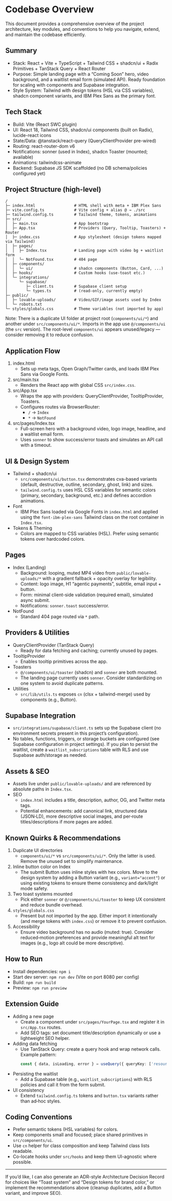 # Codebase Overview

This document provides a comprehensive overview of the project architecture, key modules, and conventions to help you navigate, extend, and maintain the codebase efficiently.

## Summary
- Stack: React + Vite + TypeScript + Tailwind CSS + shadcn/ui + Radix Primitives + TanStack Query + React Router
- Purpose: Simple landing page with a “Coming Soon” hero, video background, and a waitlist email form (simulated API). Ready foundation for scaling with components and Supabase integration.
- Style System: Tailwind with design tokens (HSL via CSS variables), shadcn component variants, and IBM Plex Sans as the primary font.

## Tech Stack
- Build: Vite (React SWC plugin)
- UI: React 18, Tailwind CSS, shadcn/ui components (built on Radix), lucide-react icons
- State/Data: @tanstack/react-query (QueryClientProvider pre-wired)
- Routing: react-router-dom v6
- Notifications: sonner (used in Index), shadcn Toaster (mounted; available)
- Animations: tailwindcss-animate
- Backend: Supabase JS SDK scaffolded (no DB schema/policies configured yet)

## Project Structure (high-level)
```
/
├─ index.html                 # HTML shell with meta + IBM Plex Sans
├─ vite.config.ts             # Vite config + alias @ → ./src
├─ tailwind.config.ts         # Tailwind theme, tokens, animations
├─ src/
│  ├─ main.tsx                # App bootstrap
│  ├─ App.tsx                 # Providers (Query, Tooltip, Toasters) + Router
│  ├─ index.css               # App stylesheet (design tokens mapped via Tailwind)
│  ├─ pages/
│  │  ├─ Index.tsx            # Landing page with video bg + waitlist form
│  │  └─ NotFound.tsx         # 404 page
│  ├─ components/
│  │  └─ ui/                  # shadcn components (Button, Card, ...)
│  ├─ hooks/                  # Custom hooks (use-toast etc.)
│  └─ integrations/
│     └─ supabase/
│        ├─ client.ts         # Supabase client setup
│        └─ types.ts          # (read‑only, currently empty)
├─ public/
│  ├─ lovable-uploads/        # Video/GIF/image assets used by Index
│  └─ robots.txt
└─ styles/globals.css         # Theme variables (not imported by app)
```

Note: There is a duplicate UI folder at project root (`components/ui/*`) and another under `src/components/ui/*`. Imports in the app use `@/components/ui` (the `src` version). The root-level `components/ui` appears unused/legacy — consider removing it to reduce confusion.

## Application Flow
1. index.html
   - Sets up meta tags, Open Graph/Twitter cards, and loads IBM Plex Sans via Google Fonts.
2. src/main.tsx
   - Renders the React app with global CSS `src/index.css`.
3. src/App.tsx
   - Wraps the app with providers: QueryClientProvider, TooltipProvider, Toasters.
   - Configures routes via BrowserRouter:
     - `/` → `Index`
     - `*` → `NotFound`
4. src/pages/Index.tsx
   - Full-screen hero with a background video, logo image, headline, and a waitlist email form.
   - Uses `sonner` to show success/error toasts and simulates an API call with a timeout.

## UI & Design System
- Tailwind + shadcn/ui
  - `src/components/ui/button.tsx` demonstrates cva-based variants (default, destructive, outline, secondary, ghost, link) and sizes.
  - `tailwind.config.ts` uses HSL CSS variables for semantic colors (primary, secondary, background, etc.) and defines accordion animations.
- Font
  - IBM Plex Sans loaded via Google Fonts in `index.html` and applied using the `font-ibm-plex-sans` Tailwind class on the root container in `Index.tsx`.
- Tokens & Theming
  - Colors are mapped to CSS variables (HSL). Prefer using semantic tokens over hardcoded colors.

## Pages
- Index (Landing)
  - Background: looping, muted MP4 video from `public/lovable-uploads/*` with a gradient fallback + opacity overlay for legibility.
  - Content: logo image, H1 “agentic payments”, subtitle, email input + button.
  - Form: minimal client-side validation (required email), simulated async submit.
  - Notifications: `sonner.toast` success/error.
- NotFound
  - Standard 404 page routed via `*` path.

## Providers & Utilities
- QueryClientProvider (TanStack Query)
  - Ready for data fetching and caching; currently unused by pages.
- TooltipProvider
  - Enables tooltip primitives across the app.
- Toasters
  - `@/components/ui/toaster` (shadcn) and `sonner` are both mounted.
  - The landing page currently uses `sonner`. Consider standardizing on one system to avoid duplicate patterns.
- Utilities
  - `src/lib/utils.ts` exposes `cn` (clsx + tailwind-merge) used by components (e.g., Button).

## Supabase Integration
- `src/integrations/supabase/client.ts` sets up the Supabase client (no environment secrets present in this project’s configuration).
- No tables, functions, triggers, or storage buckets are configured (see Supabase configuration in project settings). If you plan to persist the waitlist, create a `waitlist_subscriptions` table with RLS and use Supabase auth/storage as needed.

## Assets & SEO
- Assets live under `public/lovable-uploads/` and are referenced by absolute paths in `Index.tsx`.
- SEO
  - `index.html` includes a title, description, author, OG, and Twitter meta tags.
  - Potential enhancements: add canonical link, structured data (JSON‑LD), more descriptive social images, and per‑route titles/descriptions if more pages are added.

## Known Quirks & Recommendations
1. Duplicate UI directories
   - `components/ui/*` vs `src/components/ui/*`. Only the latter is used. Remove the unused set to simplify maintenance.
2. Inline button color on Index
   - The submit Button uses inline styles with hex colors. Move to the design system by adding a Button variant (e.g., `variant="accent"`) or using existing tokens to ensure theme consistency and dark/light mode safety.
3. Two toast systems mounted
   - Pick either `sonner` or `@/components/ui/toaster` to keep UX consistent and reduce bundle overhead.
4. `styles/globals.css`
   - Present but not imported by the app. Either import it intentionally (and merge tokens with `index.css`) or remove it to prevent confusion.
5. Accessibility
   - Ensure video background has no audio (muted: true). Consider reduced‑motion preferences and provide meaningful alt text for images (e.g., logo alt could be more descriptive).

## How to Run
- Install dependencies: `npm i`
- Start dev server: `npm run dev` (Vite on port 8080 per config)
- Build: `npm run build`
- Preview: `npm run preview`

## Extension Guide
- Adding a new page
  - Create a component under `src/pages/YourPage.tsx` and register it in `src/App.tsx` routes.
  - Add SEO tags: set document title/description dynamically or use a lightweight SEO helper.
- Adding data fetching
  - Use TanStack Query: create a query hook and wrap network calls. Example pattern:
    ```ts
    const { data, isLoading, error } = useQuery({ queryKey: ['resource'], queryFn: fetchResource })
    ```
- Persisting the waitlist
  - Add a Supabase table (e.g., `waitlist_subscriptions`) with RLS policies and call it from the form submit.
- UI consistency
  - Extend `tailwind.config.ts` tokens and `button.tsx` variants rather than ad‑hoc styles.

## Coding Conventions
- Prefer semantic tokens (HSL variables) for colors.
- Keep components small and focused; place shared primitives in `src/components/ui`.
- Use `cn` helper for class composition and keep Tailwind class lists readable.
- Co-locate hooks under `src/hooks` and keep them UI-agnostic where possible.

---
If you’d like, I can also generate an ADR-style Architecture Decision Record for choices like “Toast system” and “Design tokens for brand color,” or implement the recommendations above (cleanup duplicates, add a Button variant, and improve SEO).